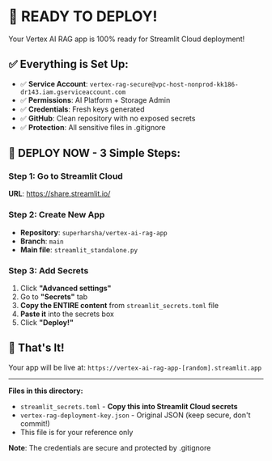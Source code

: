 # 🚀 READY TO DEPLOY!

Your Vertex AI RAG app is 100% ready for Streamlit Cloud deployment!

## ✅ Everything is Set Up:
- ✅ **Service Account**: `vertex-rag-secure@vpc-host-nonprod-kk186-dr143.iam.gserviceaccount.com`
- ✅ **Permissions**: AI Platform + Storage Admin
- ✅ **Credentials**: Fresh keys generated
- ✅ **GitHub**: Clean repository with no exposed secrets
- ✅ **Protection**: All sensitive files in .gitignore

## 🎯 DEPLOY NOW - 3 Simple Steps:

### Step 1: Go to Streamlit Cloud
**URL**: https://share.streamlit.io/

### Step 2: Create New App
- **Repository**: `superharsha/vertex-ai-rag-app`
- **Branch**: `main`
- **Main file**: `streamlit_standalone.py`

### Step 3: Add Secrets
1. Click **"Advanced settings"**
2. Go to **"Secrets"** tab
3. **Copy the ENTIRE content** from `streamlit_secrets.toml` file
4. **Paste it** into the secrets box
5. Click **"Deploy!"**

## 🎉 That's It!
Your app will be live at: `https://vertex-ai-rag-app-[random].streamlit.app`

---

**Files in this directory:**
- `streamlit_secrets.toml` - **Copy this into Streamlit Cloud secrets**
- `vertex-rag-deployment-key.json` - Original JSON (keep secure, don't commit!)
- This file is for your reference only

**Note**: The credentials are secure and protected by .gitignore 